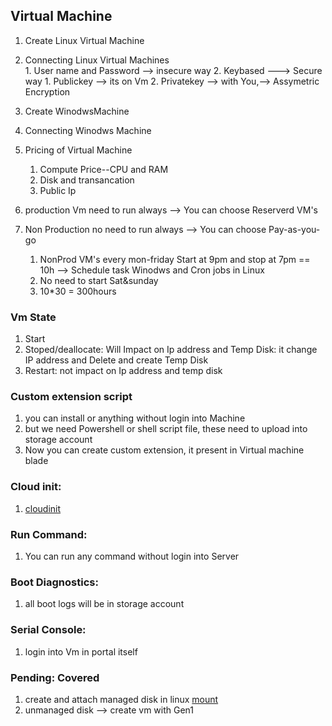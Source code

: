 ## Virtual Machine
   1. Create Linux Virtual Machine 
   2. Connecting Linux Virtual Machines  
    1. User name and Password --> insecure way
    2. Keybased ---> Secure way 
          1. Publickey --> its on Vm
          2. Privatekey --> with You,--> Assymetric Encryption 
   3. Create WinodwsMachine
   4. Connecting Winodws Machine 
   5. Pricing of Virtual Machine 
        1. Compute Price--CPU and RAM
        2. Disk and transancation 
        3. Public Ip  
    

1. production Vm need to run always --> You can choose Reserverd VM's 
2. Non Production no need to run always --> You can choose Pay-as-you-go  
   1. NonProd VM's every mon-friday Start at 9pm and stop at 7pm == 10h --> Schedule task Winodws and Cron jobs in Linux 
   2. No need to start Sat&sunday 
   3. 10*30 = 300hours


### Vm State
   1. Start
   2. Stoped/deallocate: Will Impact on Ip address and Temp Disk: it change IP address and Delete and create Temp Disk
   3. Restart: not impact on Ip address and temp disk 

### Custom extension script 
   1. you can install or anything without login into Machine  
   2. but we need Powershell or shell script file, these need to upload into storage account 
   3. Now you can create custom extension, it present in Virtual machine blade 

### Cloud init: 
  1. [cloudinit](https://docs.microsoft.com/en-us/azure/virtual-machines/linux/tutorial-automate-vm-deployment) 

### Run Command: 
  1. You can run any command without login into Server 

### Boot Diagnostics: 
   1. all boot logs will be in storage account
### Serial Console: 
   1. login into Vm in portal itself 

### Pending: Covered 
   1. create and attach managed disk in linux [mount](https://docs.microsoft.com/en-us/azure/virtual-machines/linux/attach-disk-portal)
   2. unmanaged disk --> create vm with Gen1
 
   